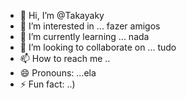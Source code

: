 - 👋 Hi, I’m @Takayaky
- 👀 I’m interested in ... fazer amigos 
- 🌱 I’m currently learning ... nada
- 💞️ I’m looking to collaborate on ... tudo 
- 📫 How to reach me ..
- 😄 Pronouns: ...ela
- ⚡ Fun fact: ..)

<!---
Takayaky/Takayaky is a ✨ special ✨ repository because its `README.md` (this file) appears on your GitHub profile.
You can click the Preview link to take a look at your changes.
--->

